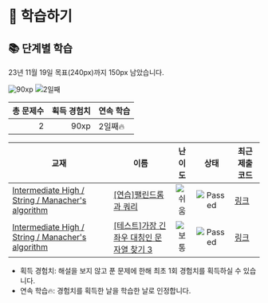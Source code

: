 # 📖 학습하기

## 📚 단계별 학습
23년 11월 19일 목표(240px)까지 150px 남았습니다.

![90xp](https://img.shields.io/badge/EXP-90xp-%235cb85c.svg?for-the-badge)
![2일째](https://img.shields.io/badge/연속학습-2일째-%23E34F26.svg?for-the-badge)

|총 문제수|획득 경험치|연속 학습|
|---:|---:|---|
2|90xp|2일째🔥|

|교재|이름|난이도|상태|최근 제출 코드|
|---|---|:---:|:---:|---|
|[Intermediate High / String / Manacher's algorithm](https://www.codetree.ai/missions?missionId=9)|[[연습]팰린드롬과 쿼리](https://www.codetree.ai/missions/9/problems/palindrome-and-query)|![쉬움][easy]|![Passed][passed]|[링크](https://github.com/George-Polya/codetree-TILs/blob/main/231119/%ED%8C%B0%EB%A6%B0%EB%93%9C%EB%A1%AC%EA%B3%BC%20%EC%BF%BC%EB%A6%AC/palindrome-and-query.java)|
|[Intermediate High / String / Manacher's algorithm](https://www.codetree.ai/missions?missionId=9)|[[테스트]가장 긴 좌우 대칭인 문자열 찾기 3](https://www.codetree.ai/missions/9/problems/longest-palindrome-3)|![보통][medium]|![Passed][passed]|[링크](https://github.com/George-Polya/codetree-TILs/blob/main/231119/%EA%B0%80%EC%9E%A5%20%EA%B8%B4%20%EC%A2%8C%EC%9A%B0%20%EB%8C%80%EC%B9%AD%EC%9D%B8%20%EB%AC%B8%EC%9E%90%EC%97%B4%20%EC%B0%BE%EA%B8%B0%203/longest-palindrome-3.java)|


* 획득 경험치: 해설을 보지 않고 푼 문제에 한해 최초 1회 경험치를 획득하실 수 있습니다.
* 연속 학습:fire:: 경험치를 획득한 날을 학습한 날로 인정합니다.










[b5]: https://img.shields.io/badge/Bronze_5-%235D3E31.svg
[b4]: https://img.shields.io/badge/Bronze_4-%235D3E31.svg
[b3]: https://img.shields.io/badge/Bronze_3-%235D3E31.svg
[b2]: https://img.shields.io/badge/Bronze_2-%235D3E31.svg
[b1]: https://img.shields.io/badge/Bronze_1-%235D3E31.svg
[s5]: https://img.shields.io/badge/Silver_5-%23394960.svg
[s4]: https://img.shields.io/badge/Silver_4-%23394960.svg
[s3]: https://img.shields.io/badge/Silver_3-%23394960.svg
[s2]: https://img.shields.io/badge/Silver_2-%23394960.svg
[s1]: https://img.shields.io/badge/Silver_1-%23394960.svg
[g5]: https://img.shields.io/badge/Gold_5-%23FFC433.svg
[g4]: https://img.shields.io/badge/Gold_4-%23FFC433.svg
[g3]: https://img.shields.io/badge/Gold_3-%23FFC433.svg
[g2]: https://img.shields.io/badge/Gold_2-%23FFC433.svg
[g1]: https://img.shields.io/badge/Gold_1-%23FFC433.svg
[p5]: https://img.shields.io/badge/Platinum_5-%2376DDD8.svg
[p4]: https://img.shields.io/badge/Platinum_4-%2376DDD8.svg
[p3]: https://img.shields.io/badge/Platinum_3-%2376DDD8.svg
[p2]: https://img.shields.io/badge/Platinum_2-%2376DDD8.svg
[p1]: https://img.shields.io/badge/Platinum_1-%2376DDD8.svg
[passed]: https://img.shields.io/badge/Passed-%23009D27.svg
[failed]: https://img.shields.io/badge/Failed-%23D24D57.svg
[easy]: https://img.shields.io/badge/쉬움-%235cb85c.svg?for-the-badge
[medium]: https://img.shields.io/badge/보통-%23FFC433.svg?for-the-badge
[hard]: https://img.shields.io/badge/어려움-%23D24D57.svg?for-the-badge
